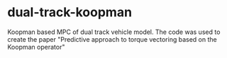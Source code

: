 # dual-track-koopman
Koopman based MPC of dual track vehicle model. The code was used to create the paper "Predictive approach to torque vectoring based on the Koopman operator"
